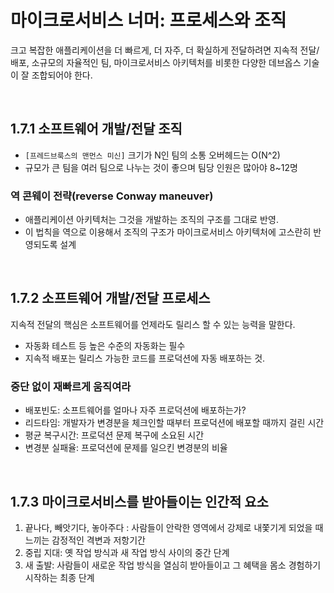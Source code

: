 # 마이크로서비스 너머: 프로세스와 조직

크고 복잡한 애플리케이션을 더 빠르게, 더 자주, 더 확실하게 전달하려면 지속적 전달/배포, 소규모의 자율적인 팀, 마이크로서비스 아키텍처를 비롯한 다양한 데브옵스 기술이 잘 조합되어야 한다.

<br />

## 1.7.1 소프트웨어 개발/전달 조직

-   `[프레드브룩스의 맨먼스 미신]` 크기가 N인 팀의 소통 오버헤드는 O(N^2)
-   규모가 큰 팀을 여러 팀으로 나누는 것이 좋으며 팀당 인원은 많아야 8~12명

### 역 콘웨이 전략(reverse Conway maneuver)

-   애플리케이션 아키텍처는 그것을 개발하는 조직의 구조를 그대로 반영.
-   이 법칙을 역으로 이용해서 조직의 구조가 마이크로서비스 아키텍처에 고스란히 반영되도록 설계

<br />

## 1.7.2 소프트웨어 개발/전달 프로세스

지속적 전달의 핵심은 소프트웨어를 언제라도 릴리스 할 수 있는 능력을 말한다.

-   자동화 테스트 등 높은 수준의 자동화는 필수
-   지속적 배포는 릴리스 가능한 코드를 프로덕션에 자동 배포하는 것.

### 중단 없이 재빠르게 움직여라

-   배포빈도: 소프트웨어를 얼마나 자주 프로덕션에 배포하는가?
-   리드타임: 개발자가 변경분을 체크인할 때부터 프로덕션에 배포할 때까지 걸린 시간
-   평균 복구시간: 프로덕션 문제 복구에 소요된 시간
-   변경분 실패율: 프로덕션에 문제를 일으킨 변경분의 비율

<br />

## 1.7.3 마이크로서비스를 받아들이는 인간적 요소

1. 끝나다, 빼앗기다, 놓아주다 : 사람들이 안락한 영역에서 강제로 내쫓기게 되었을 때 느끼는 감정적인 격변과 저항기간
2. 중립 지대: 옛 작업 방식과 새 작업 방식 사이의 중간 단계
3. 새 출발: 사람들이 새로운 작업 방식을 열심히 받아들이고 그 혜택을 몸소 경험하기 시작하는 최종 단계
